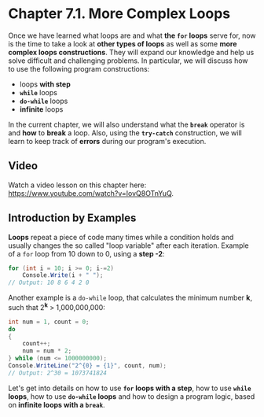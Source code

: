 # Chapter 7.1. More Complex Loops

Once we have learned what loops are and what **the `for` loops** serve for, now is the time to take a look at **other types of loops** as well as some **more complex loops constructions**. They will expand our knowledge and help us solve difficult and challenging problems. In particular, we will discuss how to use the following program constructions:

  * loops **with step**
  * **`while`** loops
  * **`do-while`** loops
  * **infinite** loops

In the current chapter, we will also understand what the **`break`** operator is and **how** to **break** a loop. Also, using the **`try-catch`** construction, we will learn to keep track of **errors** during our program's execution.

## Video

Watch a video lesson on this chapter here: https://www.youtube.com/watch?v=IovQ8OTnYuQ.

## Introduction by Examples

**Loops** repeat a piece of code many times while a condition holds and usually changes the so called "loop variable" after each iteration. Example of a `for` loop from 10 down to 0, using a **step -2**:

```csharp
for (int i = 10; i >= 0; i-=2)
    Console.Write(i + " ");
// Output: 10 8 6 4 2 0
```

Another example is a `do-while` loop, that calculates the minimum number **k**, such that 2<sup>**k**</sup> > 1,000,000,000:

```csharp
int num = 1, count = 0;
do
{
    count++;
    num = num * 2;
} while (num <= 1000000000);
Console.WriteLine("2^{0} = {1}", count, num);
// Output: 2^30 = 1073741824
```

Let's get into details on how to use **`for` loops with a step**, how to use **`while` loops**, how to use **`do-while` loops** and how to design a program logic, based on **infinite loops with a `break`**.
